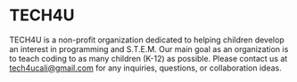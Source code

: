 # TECH4U
TECH4U is a non-profit organization dedicated to helping children develop an interest in programming and S.T.E.M. Our main goal as an organization is to teach coding to as many children (K-12) as possible. Please contact us at tech4ucali@gmail.com for any inquiries, questions, or collaboration ideas.
